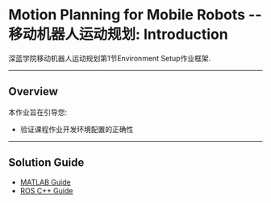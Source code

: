 # Motion Planning for Mobile Robots -- 移动机器人运动规划: Introduction

深蓝学院移动机器人运动规划第1节Environment Setup作业框架.

---

## Overview

本作业旨在引导您:

* 验证课程作业开发环境配置的正确性

---

## Solution Guide

* [MATLAB Guide](MATLAB/)
* [ROS C++ Guide](ROS/)